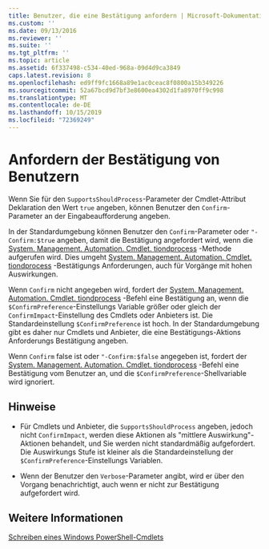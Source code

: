 ```yaml
---
title: Benutzer, die eine Bestätigung anfordern | Microsoft-Dokumentation
ms.custom: ''
ms.date: 09/13/2016
ms.reviewer: ''
ms.suite: ''
ms.tgt_pltfrm: ''
ms.topic: article
ms.assetid: 6f337498-c534-40ed-968a-09d4d9ca3849
caps.latest.revision: 8
ms.openlocfilehash: ed9ff9fc1668a89e1ac0ceac8f0800a15b349226
ms.sourcegitcommit: 52a67bcd9d7bf3e8600ea4302d1fa8970ff9c998
ms.translationtype: MT
ms.contentlocale: de-DE
ms.lasthandoff: 10/15/2019
ms.locfileid: "72369249"
---
```

# <a name="users-requesting-confirmation"></a>Anfordern der Bestätigung von Benutzern

Wenn Sie für den `SupportsShouldProcess`-Parameter der Cmdlet-Attribut Deklaration den Wert `true` angeben, können Benutzer den `Confirm`-Parameter an der Eingabeaufforderung angeben.

In der Standardumgebung können Benutzer den `Confirm`-Parameter oder `"-Confirm:$true` angeben, damit die Bestätigung angefordert wird, wenn die [System. Management. Automation. Cmdlet. tiondprocess](/dotnet/api/System.Management.Automation.Cmdlet.ShouldProcess) -Methode aufgerufen wird. Dies umgeht [System. Management. Automation. Cmdlet. tiondprocess](/dotnet/api/System.Management.Automation.Cmdlet.ShouldProcess) -Bestätigungs Anforderungen, auch für Vorgänge mit hohen Auswirkungen.

Wenn `Confirm` nicht angegeben wird, fordert der [System. Management. Automation. Cmdlet. tiondprocess](/dotnet/api/System.Management.Automation.Cmdlet.ShouldProcess) -Befehl eine Bestätigung an, wenn die `$ConfirmPreference`-Einstellungs Variable größer oder gleich der `ConfirmImpact`-Einstellung des Cmdlets oder Anbieters ist. Die Standardeinstellung `$ConfirmPreference` ist hoch. In der Standardumgebung gibt es daher nur Cmdlets und Anbieter, die eine Bestätigungs-Aktions Anforderungs Bestätigung angeben.

Wenn `Confirm` false ist oder `"-Confirm:$false` angegeben ist, fordert der [System. Management. Automation. Cmdlet. tiondprocess](/dotnet/api/System.Management.Automation.Cmdlet.ShouldProcess) -Befehl eine Bestätigung vom Benutzer an, und die `$ConfirmPreference`-Shellvariable wird ignoriert.

## <a name="remarks"></a>Hinweise

- Für Cmdlets und Anbieter, die `SupportsShouldProcess` angeben, jedoch nicht `ConfirmImpact`, werden diese Aktionen als "mittlere Auswirkung"-Aktionen behandelt, und Sie werden nicht standardmäßig aufgefordert. Die Auswirkungs Stufe ist kleiner als die Standardeinstellung der `$ConfirmPreference`-Einstellungs Variablen.

- Wenn der Benutzer den `Verbose`-Parameter angibt, wird er über den Vorgang benachrichtigt, auch wenn er nicht zur Bestätigung aufgefordert wird.

## <a name="see-also"></a>Weitere Informationen

[Schreiben eines Windows PowerShell-Cmdlets](./writing-a-windows-powershell-cmdlet.md)

